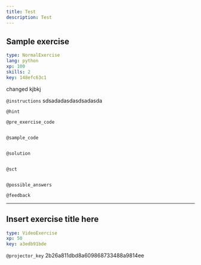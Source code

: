 ```yaml
---
title: Test
description: Test
---
```


## Sample exercise

```yaml
type: NormalExercise 
lang: python
xp: 100 
skills: 2
key: 148efc63c1   
```


changed kjbkj


`@instructions`
sdsadadasdasdsadasda

`@hint`


`@pre_exercise_code`

```{python}

```


`@sample_code`

```{python}

```


`@solution`

```{python}

```


`@sct`

```{python}

```


`@possible_answers`


`@feedback`


---

## Insert exercise title here

```yaml
type: VideoExercise 
xp: 50 
key: a3edb91bde   
```

`@projector_key`
2b26a811dbd8a609868733488a9814ee
